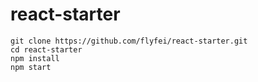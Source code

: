 # react-starter

```
git clone https://github.com/flyfei/react-starter.git
cd react-starter
npm install
npm start
```
